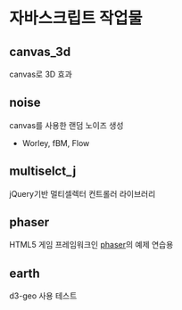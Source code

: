 # 자바스크립트 작업물

## canvas_3d

canvas로 3D 효과


## noise

canvas를 사용한 랜덤 노이즈 생성 
- Worley, fBM, Flow

## multiselct_j

jQuery기반 멀티셀렉터 컨트롤러 라이브러리

## phaser

HTML5 게임 프레임워크인 [phaser](https://phaser.io/)의 예제 연습용

## earth

d3-geo 사용 테스트
